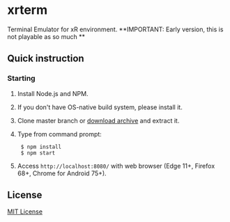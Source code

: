 # xrterm
Terminal Emulator for xR environment.
**IMPORTANT: Early version, this is not playable as so much **

## Quick instruction
### Starting
1. Install Node.js and NPM.
1. If you don't have OS-native build system, please install it.
1. Clone master branch or [download archive](https://github.com/szk/xrterm/archive/master.zip) and extract it.
1. Type from command prompt:

    <!-- language: sh -->
        $ npm install
        $ npm start

1. Access ```http://localhost:8080/``` with web browser (Edge 11+, Firefox 68+, Chrome for Android 75+).

## License
[MIT License](http://opensource.org/licenses/MIT)
